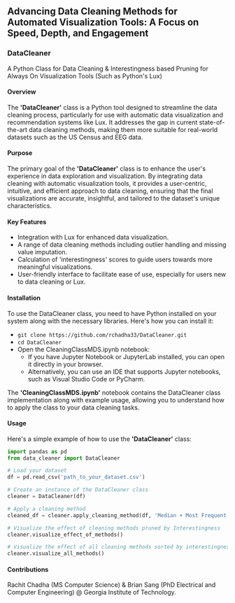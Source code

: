 ## Advancing Data Cleaning Methods for Automated Visualization Tools: A Focus on Speed, Depth, and Engagement

### DataCleaner
A Python Class for Data Cleaning &amp; Interestingness based Pruning for Always On Visualization Tools (Such as Python's Lux)

#### Overview
The **'DataCleaner'** class is a Python tool designed to streamline the data cleaning process, particularly for use with automatic data visualization and recommendation systems like Lux. It addresses the gap in current state-of-the-art data cleaning methods, making them more suitable for real-world datasets such as the US Census and EEG data.

#### Purpose
The primary goal of the **'DataCleaner'** class is to enhance the user's experience in data exploration and visualization. By integrating data cleaning with automatic visualization tools, it provides a user-centric, intuitive, and efficient approach to data cleaning, ensuring that the final visualizations are accurate, insightful, and tailored to the dataset's unique characteristics.

#### Key Features
- Integration with Lux for enhanced data visualization.
- A range of data cleaning methods including outlier handling and missing value imputation.
- Calculation of 'interestingness' scores to guide users towards more meaningful visualizations.
- User-friendly interface to facilitate ease of use, especially for users new to data cleaning or Lux.

#### Installation

To use the DataCleaner class, you need to have Python installed on your system along with the necessary libraries. Here's how you can install it:

- ```git clone https://github.com/rchadha33/DataCleaner.git```
- ```cd DataCleaner```
- Open the CleaningClassMDS.ipynb notebook:
    - If you have Jupyter Notebook or JupyterLab installed, you can open it directly in your browser.
    - Alternatively, you can use an IDE that supports Jupyter notebooks, such as Visual Studio Code or PyCharm.

The **'CleaningClassMDS.ipynb'** notebook contains the DataCleaner class implementation along with example usage, allowing you to understand how to apply the class to your data cleaning tasks.

#### Usage
Here's a simple example of how to use the **'DataCleaner'** class:

```python
import pandas as pd
from data_cleaner import DataCleaner

# Load your dataset
df = pd.read_csv('path_to_your_dataset.csv')

# Create an instance of the DataCleaner class
cleaner = DataCleaner(df)

# Apply a cleaning method
cleaned_df = cleaner.apply_cleaning_method(df, 'Median + Most Frequent')

# Visualize the effect of cleaning methods pruned by Interestingness
cleaner.visualize_effect_of_methods()

# Visualize the effect of all cleaning methods sorted by interestingness
cleaner.visualize_all_methods()
```

#### Contributions
Rachit Chadha (MS Computer Science) & Brian Sang (PhD Electrical and Computer Engineering) @ Georgia Institute of Technology.





